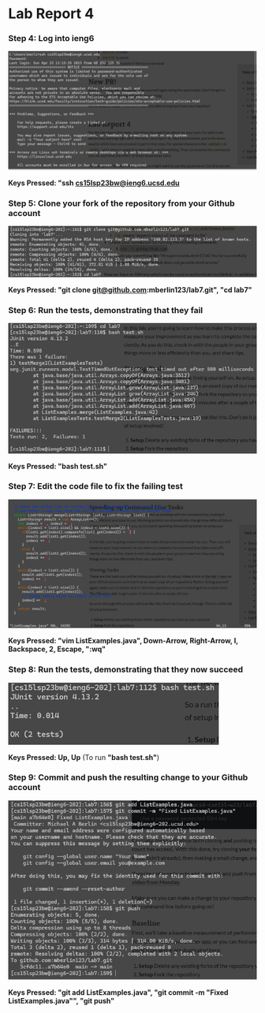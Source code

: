 # Lab Report 4


### Step 4: Log into ieng6
![!Image1](screenshot11.png)

**Keys Pressed: "ssh cs15lsp23bw@ieng6.ucsd.edu**

### Step 5: Clone your fork of the repository from your Github account
![!Image1](screenshot22.png)

**Keys Pressed: "git clone git@github.com:mberlin123/lab7.git", "cd lab7"**

### Step 6: Run the tests, demonstrating that they fail
![!Image1](screenshot13.png)

**Keys Pressed: "bash test.sh"**

### Step 7: Edit the code file to fix the failing test
![!Image1](screenshot14.png)

**Keys Pressed: "vim ListExamples.java", Down-Arrow, Right-Arrow, I, Backspace, 2,
Escape, ":wq"**

### Step 8: Run the tests, demonstrating that they now succeed
![!Image1](screenshot15.png)

**Keys Pressed: Up, Up** (To run **"bash test.sh"**)

### Step 9: Commit and push the resulting change to your Github account
![!Image1](screenshotfinal.png)

**Keys Pressed: "git add ListExamples.java", "git commit -m "Fixed ListExamples.java"", "git push"**
